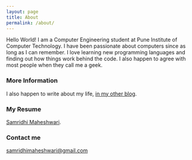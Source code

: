 ```yaml
---
layout: page
title: About
permalink: /about/
---
```

Hello World! I am a Computer Engineering student at Pune Institute of Computer Technology. I have been passionate about computers since as long as I can remember. I love learning new programming languages and finding out how things work behind the code. I also happen to agree with most people when they call me a geek. 

### More Information

I also happen to write about my life, [in my other blog](http://www.samridhimaheshwari.blogspot.com).

### My Resume
[Samridhi Maheshwari](https://drive.google.com/open?id=1oItocKvlqLh_QcsTJm1PnKi419hPLXnl).


### Contact me

[samridhimaheshwari@gmail.com](mailto:samridhimaheshwari@gmail.com)

